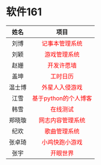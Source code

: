 软件161
=====
| 姓名 | 项目 |
| :-----: | :-----: |
| 刘博 | <font color = red> 记事本管理系统 </font> |
| 刘颖 | <font color = red> 游戏管理系统 </font>|
| 赵姗 | <font color = red> 开发许愿墙 </font>|
| 盖坤 | <font color = red> 工时日历 </font>|
| 温士博 | <font color = red> 外星人入侵游戏 </font>|
| 江雪 | <font color = red> 基于python的个人博客 </font>|
| 韩雪 | <font color = red> 在线测试 </font> |
| 郑晓璇 | <font color = red> 网志内容管理系统 </font>|
| 纪欢 | <font color = red> 歌曲管理系统 </font> |
| 张卓琦 | <font color = red> 小鸡快跑小游戏 </font> |
| 张宇 | <font color = red> 开眼世界 </font> |
